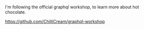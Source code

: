 I'm following the official graphql workshop, to learn more about hot chocolate.

https://github.com/ChilliCream/graphql-workshop